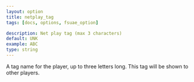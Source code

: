 ```yaml
---
layout: option
title: netplay_tag
tags: [docs, options, fsuae_option]

description: Net play tag (max 3 characters)
default: UNK
example: ABC
type: string
---
```


A tag name for the player, up to three letters long. This tag will be shown to
other players.
